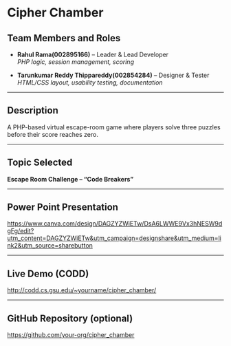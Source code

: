 # Cipher Chamber

## Team Members and Roles
- **Rahul Rama(002895166)** – Leader & Lead Developer  
  *PHP logic, session management, scoring*

- **Tarunkumar Reddy Thippareddy(002854284)** – Designer & Tester  
  *HTML/CSS layout, usability testing, documentation*

---

## Description
A PHP-based virtual escape-room game where players solve three puzzles before their score reaches zero.

---

## Topic Selected
**Escape Room Challenge – “Code Breakers”**

---
## Power Point Presentation
https://www.canva.com/design/DAGZYZWiETw/DsA6LWWE9Vx3hNESW9dgFg/edit?utm_content=DAGZYZWiETw&utm_campaign=designshare&utm_medium=link2&utm_source=sharebutton

---

## Live Demo (CODD)
[<http://codd.cs.gsu.edu/~yourname/cipher_chamber/>](https://codd.cs.gsu.edu/~tthippareddy1/WP/PW/Project1/index.php)

---

## GitHub Repository (optional)
[<https://github.com/your-org/cipher_chamber>](https://github.com/tthippareddy1/Cipher-Chamber_Project1)
